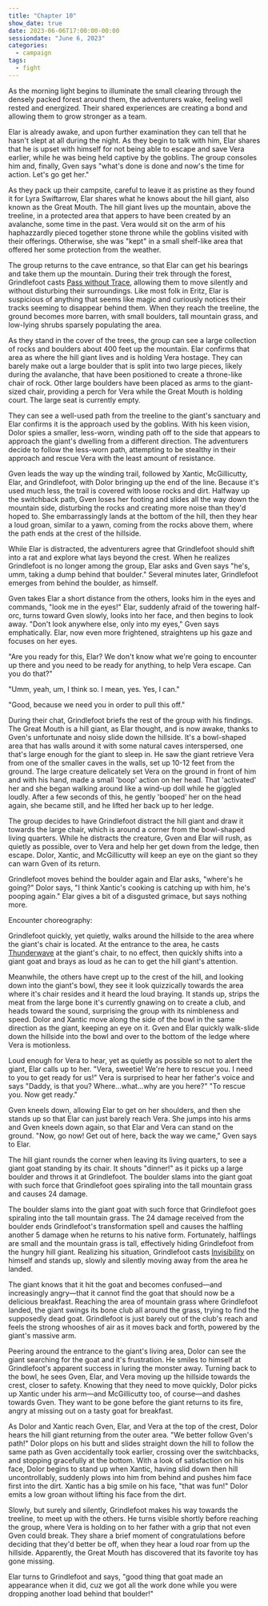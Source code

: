 ```yaml
---
title: "Chapter 10"
show_date: true
date: 2023-06-06T17:00:00-00:00
sessiondate: "June 6, 2023"
categories:
  - campaign
tags:
  - fight
---
```


As the morning light begins to illuminate the small clearing through the densely packed
forest around them, the adventurers wake, feeling well rested and energized. Their
shared experiences are creating a bond and allowing them to grow stronger as a team.

Elar is already awake, and upon further examination they can tell that he hasn't slept
at all during the night. As they begin to talk with him, Elar shares that he is upset
with himself for not being able to escape and save Vera earlier, while he was being held
captive by the goblins. The group consoles him and, finally, Gven says "what's done is
done and now's the time for action. Let's go get her."

As they pack up their campsite, careful to leave it as pristine as they found it for
Lyra Swiftarrow, Elar shares what he knows about the hill giant, also known as the Great
Mouth. The hill giant lives up the mountain, above the treeline, in a protected area
that appers to have been created by an avalanche, some time in the past. Vera would
sit on the arm of his haphazzardly pieced together stone throne while the goblins visited
with their offerings. Otherwise, she was "kept" in a small shelf-like area that offered
her some protection from the weather.

The group returns to the cave entrance, so that Elar can get his bearings and take
them up the mountain. During their trek through the forest, Grindlefoot casts
[Pass without Trace](https://www.dndbeyond.com/spells/pass-without-trace), allowing
them to move silently and without disturbing their surroundings. Like most folk in
Eritz, Elar is suspicious of anything that seems like magic and curiously notices
their tracks seeming to disappear behind them. When they reach the treeline, the
ground becomes more barren, with small boulders, tall mountain grass, and low-lying
shrubs sparsely populating the area.

As they stand in the cover of the trees, the group can see a large collection of rocks
and boulders about 400 feet up the mountain. Elar confirms that area as where the hill
giant lives and is holding Vera hostage. They can barely make out a large boulder
that is split into two large pieces, likely during the avalanche, that have been
positioned to create a throne-like chair of rock. Other large boulders have been placed as
arms to the giant-sized chair, providing a perch for Vera while the Great Mouth
is holding court. The large seat is currently empty.

They can see a well-used path from the treeline to the giant's sanctuary and Elar
confirms it is the approach used by the goblins. With his keen vision, Dolor spies
a smaller, less-worn, winding path off to the side that appears to approach the giant's
dwelling from a different direction. The adventurers decide to follow the less-worn
path, attempting to be stealthy in their approach and rescue Vera with the least
amount of resistance.

Gven leads the way up the winding trail, followed by Xantic, McGillicutty, Elar,
and Grindlefoot, with Dolor bringing up the end of the line. Because it's used much
less, the trail is covered with loose rocks and dirt. Halfway up the switchback
path, Gven loses her footing and slides all the way down the mountain side, disturbing
the rocks and creating more noise than they'd hoped to. She embarrassingly lands at
the bottom of the hill, then they hear a loud groan, similar to a yawn, coming
from the rocks above them, where the path ends at the crest of the hillside.

While Elar is distracted, the adventurers agree that Grindlefoot should shift
into a rat and explore what lays beyond the crest. When he realizes Grindlefoot
is no longer among the group, Elar asks and Gven says "he's, umm, taking a dump
behind that boulder." Several minutes later, Grindlefoot emerges from behind the
boulder, as himself.

Gven takes Elar a short distance from the others, looks him in the eyes and commands,
"look me in the eyes!" Elar, suddenly afraid of the towering half-orc, turns toward
Gven slowly, looks into her face, and then begins to look away. "Don't look anywhere
else, only into my eyes," Gven says emphatically. Elar, now even more frightened,
straightens up his gaze and focuses on her eyes.

"Are you ready for this, Elar? We don't know what we're going to encounter up there
and you need to be ready for anything, to help Vera escape. Can you do that?"

"Umm, yeah, um, I think so. I mean, yes. Yes, I can." 
 
"Good, because we need you in order to pull this off."

During their chat, Grindlefoot briefs the rest of the group with his findings.
The Great Mouth is a hill giant, as Elar thought, and is now awake, thanks to
Gven's unfortunate and noisy slide down the hillside. It's a bowl-shaped area
that has walls around it with some natural caves interspersed, one that's large
enough for the giant to sleep in. He saw the giant retrieve Vera from one of
the smaller caves in the walls, set up 10-12 feet from the ground. The large
creature delicately set Vera on the ground in front of him and with his hand,
made a small 'boop' action on her head. That 'activated' her and she began
walking around like a wind-up doll while he giggled loudly. After a few seconds
of this, he gently 'booped' her on the head again, she became still, and he
lifted her back up to her ledge.

The group decides to have Grindlefoot distract the hill giant and draw it
towards the large chair, which is around a corner from the bowl-shaped living
quarters. While he distracts the creature, Gven and Elar will rush, as quietly
as possible, over to Vera and help her get down from the ledge, then escape.
Dolor, Xantic, and McGillicutty will keep an eye on the giant so they can
warn Gven of its return.

Grindlefoot moves behind the boulder again and Elar asks, "where's he going?"
Dolor says, "I think Xantic's cooking is catching up with him, he's pooping
again." Elar gives a bit of a disgusted grimace, but says nothing more.

Encounter choreography:

Grindlefoot quickly, yet quietly, walks around the hillside to the area where
the giant's chair is located. At the entrance to the area, he casts
[Thunderwave](https://www.dndbeyond.com/spells/thunderwave) at the giant's
chair, to no effect, then quickly shifts into a giant goat and brays as loud
as he can to get the hill giant's attention.
    
Meanwhile, the others have crept up to the crest of the hill, and looking
down into the giant's bowl, they see it look quizzically towards the area
where it's chair resides and it heard the loud braying. It stands up, strips
the meat from the large bone it's currently gnawing on to create a club, and
heads toward the sound, surprising the group with its nimbleness and speed.
Dolor and Xantic move along the side of the bowl in the same direction as
the giant, keeping an eye on it. Gven and Elar quickly walk-slide down the
hillside into the bowl and over to the bottom of the ledge where Vera is
motionless.

Loud enough for Vera to hear, yet as quietly as possible so not to alert
the giant, Elar calls up to her. "Vera, sweetie! We're here to rescue you.
I need to you to get ready for us!" Vera is surprised to hear her father's
voice and says "Daddy, is that you? Where...what...why are you here?"
"To rescue you. Now get ready."

Gven kneels down, allowing Elar to get on her shoulders, and then she stands
up so that Elar can just barely reach Vera. She jumps into his arms and
Gven kneels down again, so that Elar and Vera can stand on the ground.
"Now, go now! Get out of here, back the way we came," Gven says to Elar.

The hill giant rounds the corner when leaving its living quarters, to see
a giant goat standing by its chair. It shouts "dinner!" as it picks up
a large boulder and throws it at Grindlefoot. The boulder slams into
the giant goat with such force that Grindlefoot goes spiraling into the
tall mountain grass and causes 24 damage.

The boulder slams into the giant goat with such force that Grindlefoot goes
spiraling into the tall mountain grass. The 24 damage received from the boulder
ends Grindlefoot's transformation spell and causes the halfling another 5
damage when he returns to his native form. Fortunately, halflings are small
and the mountain grass is tall, effectively hiding Grindlefoot from the
hungry hill giant. Realizing his situation, Grindlefoot casts
[Invisibility](https://www.dndbeyond.com/spells/invisibility) on himself
and stands up, slowly and silently moving away from the area he landed.

The giant knows that it hit the goat and becomes confused—and increasingly
angry—that it cannot find the goat that should now be a delicious breakfast.
Reaching the area of mountain grass where Grindlefoot landed, the giant
swings its bone club all around the grass, trying to find the supposedly
dead goat. Grindlefoot is just barely out of the club's reach and feels
the strong whooshes of air as it moves back and forth, powered by the
giant's massive arm.

Peering around the entrance to the giant's living area, Dolor can see the
giant searching for the goat and it's frustration. He smiles to himself at
Grindlefoot's apparent success in luring the monster away. Turning back
to the bowl, he sees Gven, Elar, and Vera moving up the hillside towards
the crest, closer to safety. Knowing that they need to move quickly, Dolor
picks up Xantic under his arm—and McGillicutty too, of course—and dashes
towards Gven. They want to be gone before the giant returns to its fire,
angry at missing out on a tasty goat for breakfast.

As Dolor and Xantic reach Gven, Elar, and Vera at the top of the crest,
Dolor hears the hill giant returning from the outer area. "We better
follow Gven's path!" Dolor plops on his butt and slides straight down the
hill to follow the same path as Gven accidentally took earlier, crossing
over the switchbacks, and stopping gracefully at the bottom. With a look
of satisfaction on his face, Dolor begins to stand up when Xantic, having
slid down then hill uncontrollably, suddenly plows into him from behind
and pushes him face first into the dirt. Xantic has a big smile on his face,
"that was fun!" Dolor emits a low groan without lifting his face from the
dirt.

Slowly, but surely and silently, Grindlefoot makes his way towards the
treeline, to meet up with the others. He turns visible shortly before
reaching the group, where Vera is holding on to her father with a grip
that not even Gven could break. They share a brief moment of congratulations
before deciding that they'd better be off, when they hear a loud roar
from up the hillside. Apparently, the Great Mouth has discovered that
its favorite toy has gone missing.

Elar turns to Grindlefoot and says, "good thing that goat made an appearance
when it did, cuz we got all the work done while you were dropping another
load behind that boulder!"

<!-- emdash: — -->
